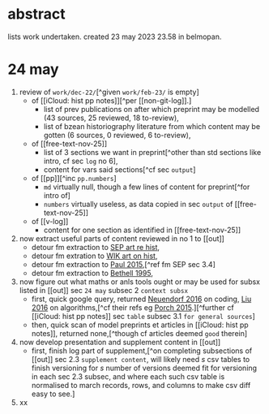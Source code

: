 # abstract

lists work undertaken. created 23 may 2023 23.58 in belmopan.

# 24 may

1. review of `work/dec-22/`[^given `work/feb-23/` is empty]
    - of [[iCloud: hist pp notes]][^per [[non-git-log]].]
        - list of prev publications on after which preprint may be modelled (43 sources, 25 reviewed, 18 to-review),
        - list of bzean historiography literature from which content may be gotten (6 sources, 0 reviewed, 6 to-review),
    - of [[free-text-nov-25]]
        - list of 3 sections we want in preprint[^other than std sections like intro, cf sec `log` no 6],
        - content for vars said sections[^cf sec `output`]
    - of [[pp]][^inc `pp.numbers`]
        - `md` virtually null, though a few lines of content for preprint[^for intro of]
        - `numbers` virtually useless, as data copied in sec `output` of [[free-text-nov-25]]
    - of [[v-log]]
        - content for one section as identified in [[free-text-nov-25]]
2. now extract useful parts of content reviewed in no 1 to [[out]]
    - detour fm extraction to [SEP art re hist](https://plato.stanford.edu/entries/history/),
    - detour fm extration to [WIK art on hist](https://en.wikipedia.org/wiki/Outline_of_history),
    - detour fm extraction to [Paul 2015](https://www.routledge.com/Key-Issues-in-Historical-Theory/Paul/p/book/9781138802735),[^ref fm SEP sec 3.4]
    - detour fm extraction to [Bethell 1995](https://doi.org/10.1017/CHOL9780521395250),
3. now figure out what maths or anls tools ought or may be used for subsx listed in [[out]] sec `24 may` subsec 2 `context subsx`
    - first, quick google query, returned [Neuendorf 2016](https://us.sagepub.com/en-us/nam/the-content-analysis-guidebook/book234078) on coding, [Liu 2016](https://www.tandfonline.com/doi/10.1080/23270012.2016.1214540) on algorithms,[^cf their refs eg [Porch 2015](https://eprints.qut.edu.au/110341/).][^further cf [[iCloud: hist pp notes]] sec `table` subsec 3.1 `for general sources`]
    - then, quick scan of model preprints et articles in [[iCloud: hist pp notes]], returned none,[^though cf articles deemed `good` therein]
4. now develop presentation and supplement content in [[out]]
    - first, finish log part of supplement,[^on completing subsections of [[out]] sec 2.3 `supplement content`, will likely need *s* csv tables to finish versioning for *s* number of versions deemed fit for versioning in each sec 2.3 subsec, and where each such csv table is normalised to march records, rows, and columns to make csv diff easy to see.]
5. xx